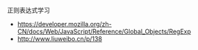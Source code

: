 正则表达式学习

- https://developer.mozilla.org/zh-CN/docs/Web/JavaScript/Reference/Global_Objects/RegExp
- http://www.liuweibo.cn/p/138